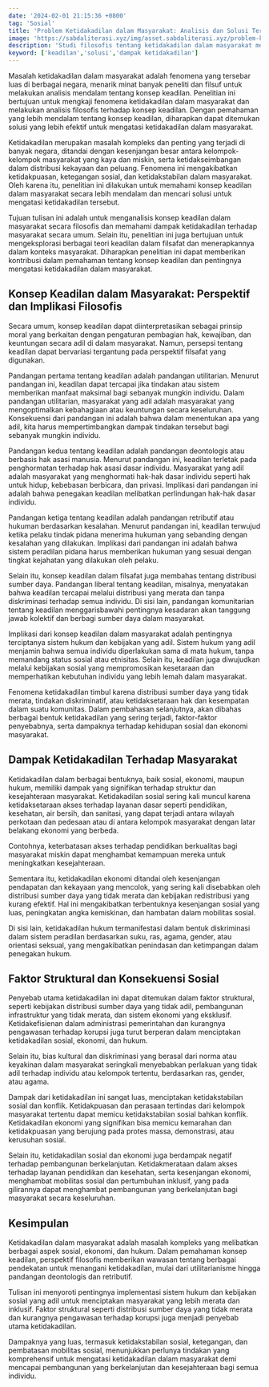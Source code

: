 ```yaml
---
date: '2024-02-01 21:15:36 +0800'
tag: 'Sosial'
title: 'Problem Ketidakadilan dalam Masyarakat: Analisis dan Solusi Terbaik'
image: 'https://sabdaliterasi.xyz/img/asset.sabdaliterasi.xyz/problem-ketidakadilan-dalam-masyarakat-analisis-dan-solusi-terbaik.jpg'
description: 'Studi filosofis tentang ketidakadilan dalam masyarakat mengeksplorasi konsep keadilan dan mencari solusi untuk dampaknya terhadap stabilitas sosial.'
keyword: ['keadilan','solusi','dampak ketidakadilan']
---
```

<p>Masalah ketidakadilan dalam masyarakat adalah fenomena yang tersebar luas di berbagai negara, menarik minat banyak peneliti dan filsuf untuk melakukan analisis mendalam tentang konsep keadilan. Penelitian ini bertujuan untuk mengkaji fenomena ketidakadilan dalam masyarakat dan melakukan analisis filosofis terhadap konsep keadilan. Dengan pemahaman yang lebih mendalam tentang konsep keadilan, diharapkan dapat ditemukan solusi yang lebih efektif untuk mengatasi ketidakadilan dalam masyarakat.</p><p>Ketidakadilan merupakan masalah kompleks dan penting yang terjadi di banyak negara, ditandai dengan kesenjangan besar antara kelompok-kelompok masyarakat yang kaya dan miskin, serta ketidakseimbangan dalam distribusi kekayaan dan peluang. Fenomena ini mengakibatkan ketidakpuasan, ketegangan sosial, dan ketidakstabilan dalam masyarakat. Oleh karena itu, penelitian ini dilakukan untuk memahami konsep keadilan dalam masyarakat secara lebih mendalam dan mencari solusi untuk mengatasi ketidakadilan tersebut.</p><p>Tujuan tulisan ini adalah untuk menganalisis konsep keadilan dalam masyarakat secara filosofis dan memahami dampak ketidakadilan terhadap masyarakat secara umum. Selain itu, penelitian ini juga bertujuan untuk mengeksplorasi berbagai teori keadilan dalam filsafat dan menerapkannya dalam konteks masyarakat. Diharapkan penelitian ini dapat memberikan kontribusi dalam pemahaman tentang konsep keadilan dan pentingnya mengatasi ketidakadilan dalam masyarakat.</p><h2>Konsep Keadilan dalam Masyarakat: Perspektif dan Implikasi Filosofis</h2><p>Secara umum, konsep keadilan dapat diinterpretasikan sebagai prinsip moral yang berkaitan dengan pengaturan pembagian hak, kewajiban, dan keuntungan secara adil di dalam masyarakat. Namun, persepsi tentang keadilan dapat bervariasi tergantung pada perspektif filsafat yang digunakan.</p><p>Pandangan pertama tentang keadilan adalah pandangan utilitarian. Menurut pandangan ini, keadilan dapat tercapai jika tindakan atau sistem memberikan manfaat maksimal bagi sebanyak mungkin individu. Dalam pandangan utilitarian, masyarakat yang adil adalah masyarakat yang mengoptimalkan kebahagiaan atau keuntungan secara keseluruhan. Konsekuensi dari pandangan ini adalah bahwa dalam menentukan apa yang adil, kita harus mempertimbangkan dampak tindakan tersebut bagi sebanyak mungkin individu.</p><p>Pandangan kedua tentang keadilan adalah pandangan deontologis atau berbasis hak asasi manusia. Menurut pandangan ini, keadilan terletak pada penghormatan terhadap hak asasi dasar individu. Masyarakat yang adil adalah masyarakat yang menghormati hak-hak dasar individu seperti hak untuk hidup, kebebasan berbicara, dan privasi. Implikasi dari pandangan ini adalah bahwa penegakan keadilan melibatkan perlindungan hak-hak dasar individu.</p><p>Pandangan ketiga tentang keadilan adalah pandangan retributif atau hukuman berdasarkan kesalahan. Menurut pandangan ini, keadilan terwujud ketika pelaku tindak pidana menerima hukuman yang sebanding dengan kesalahan yang dilakukan. Implikasi dari pandangan ini adalah bahwa sistem peradilan pidana harus memberikan hukuman yang sesuai dengan tingkat kejahatan yang dilakukan oleh pelaku.</p><p>Selain itu, konsep keadilan dalam filsafat juga membahas tentang distribusi sumber daya. Pandangan liberal tentang keadilan, misalnya, menyatakan bahwa keadilan tercapai melalui distribusi yang merata dan tanpa diskriminasi terhadap semua individu. Di sisi lain, pandangan komunitarian tentang keadilan menggarisbawahi pentingnya kesadaran akan tanggung jawab kolektif dan berbagi sumber daya dalam masyarakat.</p><p>Implikasi dari konsep keadilan dalam masyarakat adalah pentingnya terciptanya sistem hukum dan kebijakan yang adil. Sistem hukum yang adil menjamin bahwa semua individu diperlakukan sama di mata hukum, tanpa memandang status sosial atau etnisitas. Selain itu, keadilan juga diwujudkan melalui kebijakan sosial yang mempromosikan kesetaraan dan memperhatikan kebutuhan individu yang lebih lemah dalam masyarakat.</p><p>Fenomena ketidakadilan timbul karena distribusi sumber daya yang tidak merata, tindakan diskriminatif, atau ketidaksetaraan hak dan kesempatan dalam suatu komunitas. Dalam pembahasan selanjutnya, akan dibahas berbagai bentuk ketidakadilan yang sering terjadi, faktor-faktor penyebabnya, serta dampaknya terhadap kehidupan sosial dan ekonomi masyarakat.</p><h2>Dampak Ketidakadilan Terhadap Masyarakat</h2><p>Ketidakadilan dalam berbagai bentuknya, baik sosial, ekonomi, maupun hukum, memiliki dampak yang signifikan terhadap struktur dan kesejahteraan masyarakat. Ketidakadilan sosial sering kali muncul karena ketidaksetaraan akses terhadap layanan dasar seperti pendidikan, kesehatan, air bersih, dan sanitasi, yang dapat terjadi antara wilayah perkotaan dan pedesaan atau di antara kelompok masyarakat dengan latar belakang ekonomi yang berbeda.</p><p>Contohnya, keterbatasan akses terhadap pendidikan berkualitas bagi masyarakat miskin dapat menghambat kemampuan mereka untuk meningkatkan kesejahteraan.</p><p>Sementara itu, ketidakadilan ekonomi ditandai oleh kesenjangan pendapatan dan kekayaan yang mencolok, yang sering kali disebabkan oleh distribusi sumber daya yang tidak merata dan kebijakan redistribusi yang kurang efektif. Hal ini mengakibatkan terbentuknya kesenjangan sosial yang luas, peningkatan angka kemiskinan, dan hambatan dalam mobilitas sosial.</p><p>Di sisi lain, ketidakadilan hukum termanifestasi dalam bentuk diskriminasi dalam sistem peradilan berdasarkan suku, ras, agama, gender, atau orientasi seksual, yang mengakibatkan penindasan dan ketimpangan dalam penegakan hukum.</p><h2>Faktor Struktural dan Konsekuensi Sosial</h2><p>Penyebab utama ketidakadilan ini dapat ditemukan dalam faktor struktural, seperti kebijakan distribusi sumber daya yang tidak adil, pembangunan infrastruktur yang tidak merata, dan sistem ekonomi yang eksklusif. Ketidakefisienan dalam administrasi pemerintahan dan kurangnya pengawasan terhadap korupsi juga turut berperan dalam menciptakan ketidakadilan sosial, ekonomi, dan hukum.</p><p>Selain itu, bias kultural dan diskriminasi yang berasal dari norma atau keyakinan dalam masyarakat seringkali menyebabkan perlakuan yang tidak adil terhadap individu atau kelompok tertentu, berdasarkan ras, gender, atau agama.</p><p>Dampak dari ketidakadilan ini sangat luas, menciptakan ketidakstabilan sosial dan konflik. Ketidakpuasan dan perasaan tertindas dari kelompok masyarakat tertentu dapat memicu ketidakstabilan sosial bahkan konflik. Ketidakadilan ekonomi yang signifikan bisa memicu kemarahan dan ketidakpuasan yang berujung pada protes massa, demonstrasi, atau kerusuhan sosial.</p><p>Selain itu, ketidakadilan sosial dan ekonomi juga berdampak negatif terhadap pembangunan berkelanjutan. Ketidakmerataan dalam akses terhadap layanan pendidikan dan kesehatan, serta kesenjangan ekonomi, menghambat mobilitas sosial dan pertumbuhan inklusif, yang pada gilirannya dapat menghambat pembangunan yang berkelanjutan bagi masyarakat secara keseluruhan.</p><h2>Kesimpulan</h2><p>Ketidakadilan dalam masyarakat adalah masalah kompleks yang melibatkan berbagai aspek sosial, ekonomi, dan hukum. Dalam pemahaman konsep keadilan, perspektif filosofis memberikan wawasan tentang berbagai pendekatan untuk menangani ketidakadilan, mulai dari utilitarianisme hingga pandangan deontologis dan retributif.</p><p>Tulisan ini menyoroti pentingnya implementasi sistem hukum dan kebijakan sosial yang adil untuk menciptakan masyarakat yang lebih merata dan inklusif. Faktor struktural seperti distribusi sumber daya yang tidak merata dan kurangnya pengawasan terhadap korupsi juga menjadi penyebab utama ketidakadilan. </p><p>Dampaknya yang luas, termasuk ketidakstabilan sosial, ketegangan, dan pembatasan mobilitas sosial, menunjukkan perlunya tindakan yang komprehensif untuk mengatasi ketidakadilan dalam masyarakat demi mencapai pembangunan yang berkelanjutan dan kesejahteraan bagi semua individu.</p>
